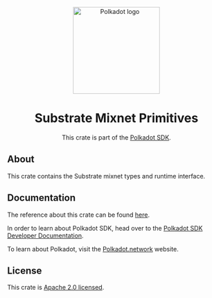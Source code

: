 <div align="center">

<img
alt="Polkadot logo" width="200"
src="https://raw.githubusercontent.com/paritytech/polkadot-sdk/rzadp/readmes/docs/images/Polkadot_Logo_Horizontal_Pink_BlackOnWhite.png">

# Substrate Mixnet Primitives

This crate is part of the [Polkadot SDK](https://github.com/paritytech/polkadot-sdk/).

</div>

## About

This crate contains the Substrate mixnet types and runtime interface.

## Documentation

The reference about this crate can be found [here](https://paritytech.github.io/polkadot-sdk/master/sp_mixnet).

In order to learn about Polkadot SDK, head over to the [Polkadot SDK Developer Documentation](https://paritytech.github.io/polkadot-sdk/master/polkadot_sdk_docs/index.html).

To learn about Polkadot, visit the [Polkadot.network](https://polkadot.network/) website.

## License

This crate is [Apache 2.0 licensed](https://spdx.org/licenses/Apache-2.0.html).
